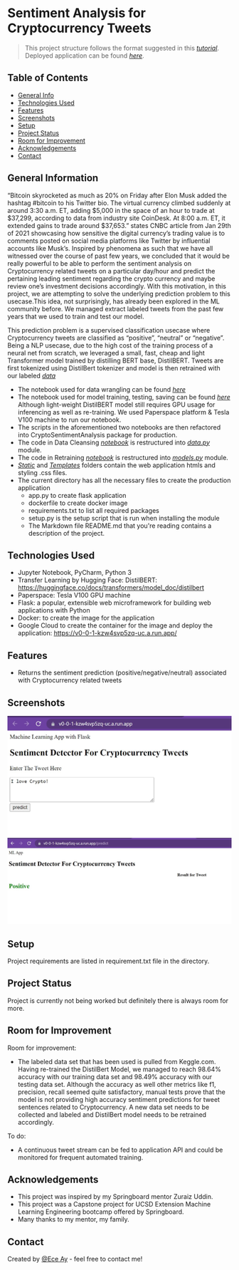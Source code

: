 # Sentiment Analysis for Cryptocurrency Tweets
> This project structure follows the format suggested in this [_tutorial_](https://github.com/FilippoBovo/production-data-science).
> Deployed application can be found [_here_](https://v0-0-1-kzw4svp5zq-uc.a.run.app/). <!-- If you have the project hosted somewhere, include the link here. -->

## Table of Contents
* [General Info](#general-information)
* [Technologies Used](#technologies-used)
* [Features](#features)
* [Screenshots](#screenshots)
* [Setup](#setup)
* [Project Status](#project-status)
* [Room for Improvement](#room-for-improvement)
* [Acknowledgements](#acknowledgements)
* [Contact](#contact)
<!-- * [License](#license) -->


## General Information
“Bitcoin skyrocketed as much as 20% on Friday after Elon Musk added the hashtag #bitcoin to his Twitter bio.
The virtual currency climbed suddenly at around 3:30 a.m. ET, adding $5,000 in the space of an hour to trade at $37,299, according to data from industry site CoinDesk. At 8:00 a.m. ET, it extended gains to trade around $37,653.” states CNBC article from Jan 29th of 2021 showcasing how sensitive the digital currency’s trading value is to comments posted on social media platforms like Twitter by influential accounts like Musk’s. Inspired by phenomena as such that we have all witnessed over the course of past few years, we concluded that it would be really powerful to be able to perform the sentiment analysis on Cryptocurrency related tweets on a particular day/hour  and predict the pertaining leading sentiment regarding the crypto currency and maybe review one’s investment decisions accordingly. With this motivation, in this project, we are attempting to solve the underlying prediction problem to this usecase.This idea, not surprisingly, has already been explored in the ML community before. We managed extract labeled tweets from the past few years that we used to train and test our model. 

This prediction problem is a supervised classification usecase where Cryptocurrency tweets are classified as “positive”, “neutral” or “negative”. Being a NLP usecase, due to the high cost of the training process of a neural net from scratch, we leveraged a small, fast, cheap and light Transformer model trained by distilling BERT base, DistilBERT. Tweets are first tokenized using DistilBert tokenizer and model is then retrained with our labeled [_data_](./Exploration/data/bitcointweets.csv)
- The notebook used for data wrangling can be found [_here_](./Exploration/datacleansing/DataCleansingNotebook.ipynb)
- The notebook used for model training, testing, saving can be found [_here_](./Exploration/modeltraining/Bert.ipynb) Although light-weight DistilBERT model still requires GPU usage for inferencing as well as re-training. We used Paperspace platform & Tesla V100 machine to run our notebook.
- The scripts in the aforementioned two notebooks are then refactored into CryptoSentimentAnalysis package for production. 
- The code in Data Cleansing [_notebook_](./Exploration/datacleansing/DataCleansingNotebook.ipynb) is restructured into [_data.py_](./CryptoSentimentAnalysis/data.py) module.
- The code in Retraining [_notebook_](./Exploration/modeltraining/Bert.ipynb) is restructured into [_models.py_](./CryptoSentimentAnalysis/data.py) module.
- [_Static_](./static/) and [_Templates_](./templates/) folders contain the web application htmls and styling .css files.
- The current directory has all the necessary files to create the production application 
  - app.py to create flask application
  - dockerfile to create docker image
  - requirements.txt to list all required packages
  - setup.py is the setup script that is run when installing the module
  - The Markdown file README.md that you're reading contains a description of the project.


## Technologies Used
- Jupyter Notebook, PyCharm, Python 3
- Transfer Learning by Hugging Face: DistilBERT: https://huggingface.co/docs/transformers/model_doc/distilbert
- Paperspace: Tesla V100 GPU machine
- Flask: a popular, extensible web microframework for building web applications with Python
- Docker: to create the image for the application
- Google Cloud to create the container for the image and deploy the application: https://v0-0-1-kzw4svp5zq-uc.a.run.app/


## Features
- Returns the sentiment prediction (positive/negative/neutral) associated with Cryptocurrency related tweets


## Screenshots
![Main_screen](./img/screenshot1.jpg)
![Prediction_Outcome](./img/screenshot2.jpg)
<!-- If you have screenshots you'd like to share, include them here. -->


## Setup
Project requirements are listed in requirement.txt file in the directory. 



## Project Status
Project is currently not being worked but definitely there is always room for more.


## Room for Improvement

Room for improvement:
- The labeled data set that has been used is pulled from Keggle.com. Having re-trained the DistilBert Model, we managed to reach 98.64% accuracy with our training data set and 98.49% accuracy with our testing data set. Although the accuracy as well other metrics like f1, precision, recall seemed quite satisfactory, manual tests prove that the model is not providing high accuracy sentiment predictions for tweet sentences related to Cryptocurrency. A new data set needs to be collected and labeled and DistilBert model needs to be retrained accordingly.

To do:
- A continuous tweet stream can be fed to application API and could be monitored for frequent automated training.


## Acknowledgements
- This project was inspired by my Springboard mentor Zuraiz Uddin.
- This project was a Capstone project for UCSD Extension Machine Learning Engineering bootcamp offered by Springboard.
- Many thanks to my mentor, my family.


## Contact
Created by [@Ece Ay](https://github.com/ilksenece/CryptoSentimentAnalysis) - feel free to contact me!


<!-- Optional -->
<!-- ## License -->
<!-- This project is open source and available under the [... License](). -->

<!-- You don't have to include all sections - just the one's relevant to your project -->
